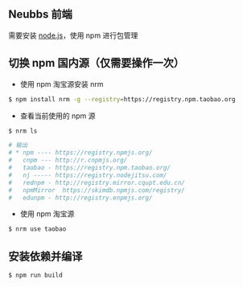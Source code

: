 ## Neubbs 前端

需要安装 [node.js](https://nodejs.org/zh-cn/)，使用 npm 进行包管理

## 切换 npm 国内源（仅需要操作一次）

- 使用 npm 淘宝源安装 nrm
```bash
$ npm install nrm -g --registry=https://registry.npm.taobao.org
```

- 查看当前使用的 npm 源
```bash
$ nrm ls

# 输出
# * npm ---- https://registry.npmjs.org/
#   cnpm --- http://r.cnpmjs.org/
#   taobao - https://registry.npm.taobao.org/
#   nj ----- https://registry.nodejitsu.com/
#   rednpm - http://registry.mirror.cqupt.edu.cn/
#   npmMirror  https://skimdb.npmjs.com/registry/
#   edunpm - http://registry.enpmjs.org/
```

- 使用 npm 淘宝源
```bash
$ nrm use taobao
```

## 安装依赖并编译
```bash
$ npm run build
```
